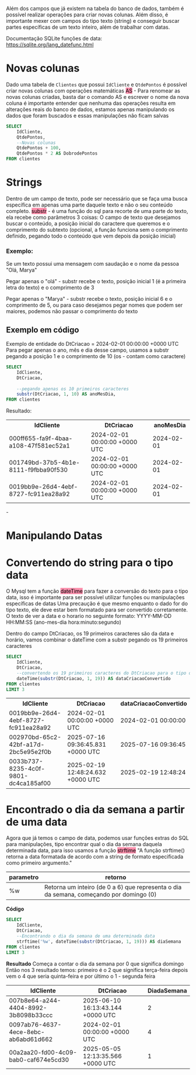 Além dos campos que já existem na tabela do banco de dados, também é possível realizar operações para criar novas colunas.
Além disso, é importante mexer com campos do tipo texto (string) e conseguir buscar partes específicas de um texto inteiro, além de trabalhar com datas.

Documentação SQLite funções de data: https://sqlite.org/lang_datefunc.html
# Novas colunas

Dado uma tabela de `Clientes` que possui `IdCliente` e `QtdePontos` é possível criar novas colunas com operações matemáticas
<mark style="background: #FF5582A6;">AS</mark> - Para renomear as novas colunas criadas, basta dar o comando AS e escrever o nome da nova coluna
é importante entender que nenhuma das operações resulta em alterações reais do banco de dados, estamos apenas manipulando os dados que foram buscados e essas manipulações não ficam salvas

```sql
SELECT
    IdCliente,
    QtdePontos,
    --Novas colunas
    QtdePontos + 100,
    QtdePontos * 2 AS DobrodePontos
FROM clientes
```

# Strings
Dentro de um campo de texto, pode ser necessário que se faça uma busca específica em apenas uma parte daquele texto e não o seu conteúdo completo. 
<mark style="background: #FF5582A6">substr</mark> - é uma função do sql para recorte de uma parte do texto, ela recebe como parâmetros 3 coisas: O campo de texto que desejamos buscar o conteúdo, a posição inicial do caractere que queremos e o comprimento do subtexto (opcional, a função funciona sem o comprimento definido, pegando todo o conteúdo que vem depois da posição inicial)

### Exemplo:
Se um texto possui uma mensagem com saudação e o nome da pessoa
"Olá, Marya"

Pegar apenas o "olá" - substr recebe o texto, posição inicial 1 (é a primeira letra do texto) e o comprimento de 3

Pegar apenas o "Marya" - substr recebe o texto, posição inicial 6 e o comprimento de 5, ou para caso desejamos pegar nomes que podem ser maiores, podemos não passar o comprimento do texto

## Exemplo em código
Exemplo de entidade do DtCriacao = 2024-02-01 00:00:00 +0000 UTC
Para pegar apenas o ano, mês e dia desse campo, usamos a substr pegando a posição 1 e o comprimento de 10 (os - contam como caractere)
```sql
SELECT
    IdCliente,
    DtCriacao,
    
    --pegando apenas os 10 primeiros caracteres
    substr(DtCriacao, 1, 10) AS anoMesDia,
FROM clientes
```

Resultado: 
<table><tr><th>IdCliente</th><th>DtCriacao</th><th>anoMesDia</th><tr><tr><td>000ff655-fa9f-4baa-a108-47f581ec52a1</td><td>2024-02-01 00:00:00 +0000 UTC</td><td>2024-02-01</td></tr><tr><td>001749bd-37b5-4b1e-8111-f9fbba90f530</td><td>2024-02-01 00:00:00 +0000 UTC</td><td>2024-02-01</td></tr><tr><td>0019bb9e-26d4-4ebf-8727-fc911ea28a92</td><td>2024-02-01 00:00:00 +0000 UTC</td><td>2024-02-01</td></tr></table>-

# Manipulando Datas

# Convertendo do string para o tipo data
O Mysql tem a função <mark style="background: #FF5582A6;">dateTime</mark> para fazer a conversão do texto para o tipo data, isso é importante para ser possível utilizar funções ou manipulações específicas de datas
Uma precaução é que mesmo enquanto o dado for do tipo texto, ele deve estar bem formatado para ser convertido corretamente. O texto de ver a data e o horario no seguinte formato: YYYY-MM-DD HH:MM:SS (ano-mes-dia hora:minuto:segundo)

Dentro do campo DtCriacao, os 19 primeiros caracteres são da data e horário, vamos combinar o dateTime com a substr pegando os 19 primeiros caracteres

```sql
SELECT
    IdCliente,
    DtCriacao,
    --convertendo os 19 primeiros caracteres do DtCriacao para o tipo data
    dateTime(substr(DtCriacao, 1, 19)) AS dataCriacaoConvertido
FROM clientes
LIMIT 3
```

<table>
<tr><th>IdCliente</th><th>DtCriacao</th><th>dataCriacaoConvertido</th><tr>
<tr><td>0019bb9e-26d4-4ebf-8727-fc911ea28a92</td><td>2024-02-01 00:00:00 +0000 UTC</td><td>2024-02-01 00:00:00</td></tr><tr><td>002970bd-65c2-42bf-a17d-2bc5e95e2f0b</td><td>2025-07-16 09:36:45.831 +0000 UTC</td><td>2025-07-16 09:36:45</td></tr><tr><td>0033b737-8235-4c0f-9801-dc4ca185af00</td><td>2025-02-19 12:48:24.632 +0000 UTC</td><td>2025-02-19 12:48:24</td></tr>
</table>
 
# Encontrado o dia da semana a partir de uma data
Agora que já temos o campo de data, podemos usar funções extras do SQL para manipulações, tipo encontrar qual o dia da semana daquela determinada data, para isso usamos a função <mark style="background: #FF5582A6;">strftime</mark>
"A função strftime() retorna a data formatada de acordo com a string de formato especificada como primeiro argumento."

| parametro | retorno                                                                                 |
| --------- | --------------------------------------------------------------------------------------- |
| %w        | Retorna um inteiro (de 0 a 6) que representa o dia da semana, começando por domingo (0) |

**Código**
```sql
SELECT
    IdCliente,
    DtCriacao,
    --Encontrando o dia da semana de uma determinada data
    strftime('%w', dateTime(substr(DtCriacao, 1, 19))) AS diaSemana
FROM clientes
LIMIT 3
```

**Resultado**
Começa a contar o dia da semana por 0 que significa domingo
Então nos 3 resultado temos:
primeiro é o 2 que significa terça-feira
depois vem o 4 que seria quinta-feira
e por último o 1 - segunda feira

| IdCliente                            | DtCriacao                         | DiadaSemana |
| ------------------------------------ | --------------------------------- | ----------- |
| 007b8e64-a244-4404-8992-3b8098b33ccc | 2025-06-10 16:13:43.144 +0000 UTC | 2           |
| 0097ab76-4637-4ece-8ebc-ab6abd61d662 | 2024-02-01 00:00:00 +0000 UTC     | 4           |
| 00a2aa20-fd00-4c09-bab0-caf674e5cd30 | 2025-05-05 12:13:35.566 +0000 UTC | 1           |
